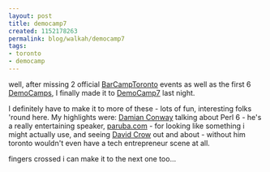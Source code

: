 ```yaml
--- 
layout: post
title: democamp7
created: 1152178263
permalink: blog/walkah/democamp7
tags: 
- toronto
- democamp
---
```

<p>well, after missing 2 official <a href="http://barcamp.org/BarCampTdot">BarCampToronto</a> events as well as the first 6 <a href="http://barcamp.org/DemoCamp">DemoCamps</a>, I finally made it to <a href="http://barcamp.org/DemoCampToronto7">DemoCamp7</a> last night. </p>

<p>I definitely have to make it to more of these - lots of fun, interesting folks 'round here. My highlights were: <a href="http://damian.conway.org/About_us//Bio_formal.html">Damian Conway</a> talking about Perl 6 - he's a really entertaining speaker, <a href="http://paruba.com/">paruba.com</a> - for looking like something i might actually use, and seeing <a href="http://davidcrow.ca/">David Crow</a> out and about - without him toronto wouldn't even have a tech entrepreneur scene at all.</p>

<p>fingers crossed i can make it to the next one too...</p>
